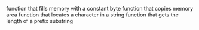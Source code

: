 function that fills memory with a constant byte
function that copies memory area
function that locates a character in a string
function that gets the length of a prefix substring
